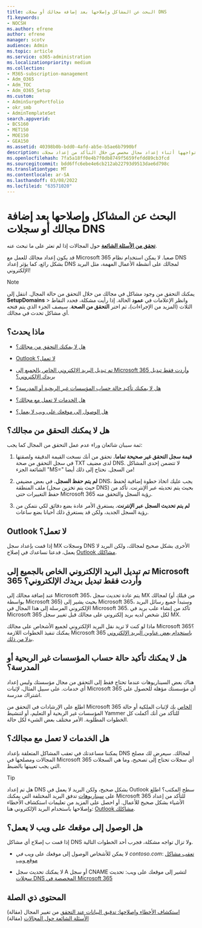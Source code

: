 ```yaml
---
title: البحث عن المشاكل وإصلاحها بعد إضافة مجالك أو سجلات DNS
f1.keywords:
- NOCSH
ms.author: efrene
author: efrene
manager: scotv
audience: Admin
ms.topic: article
ms.service: o365-administration
ms.localizationpriority: medium
ms.collection:
- M365-subscription-management
- Adm_O365
- Adm_TOC
- Adm_O365_Setup
ms.custom:
- AdminSurgePortfolio
- okr_smb
- AdminTemplateSet
search.appverid:
- BCS160
- MET150
- MOE150
- GEA150
ms.assetid: 40398b0b-bdd0-4afd-ab5e-b5ae6b7990bf
description: تعرف على كيفية تعقب أي مشاكل تواجهها أثناء إعداد مجال مخصص من خلال التأكد من إعداد سجلات DNS بشكل صحيح.
ms.openlocfilehash: 7fa5a18ff0e4b7f0db8749f5659fefdd89cb3fcd
ms.sourcegitcommit: bdd6ffc6ebe4e6cb212ab22793d9513dae6d798c
ms.translationtype: MT
ms.contentlocale: ar-SA
ms.lasthandoff: 03/08/2022
ms.locfileid: "63571020"
---
```

# <a name="find-and-fix-issues-after-adding-your-domain-or-dns-records"></a>البحث عن المشاكل وإصلاحها بعد إضافة مجالك أو سجلات DNS

 **[تحقق من الأسئلة الشائعة](../setup/domains-faq.yml)** حول المجالات إذا لم تعثر على ما تبحث عنه. 
  
قد يكون إعداد مجالك للعمل مع Microsoft 365 صعبا. لا يمكن استخدام نظام DNS بشكل رائع، كما يؤثر إعداد DNS لمجالك على أنشطة الأعمال المهمة، مثل البريد الإلكتروني!

> [!NOTE]
> يمكنك التحقق من وجود مشاكل في مجالك من خلال التحقق من حالة المجال. انتقل إلى **SetupDomains**  >  وانظر الإعلامات في **عمود** الحالة. إذا رأيت مشكلة، فحدد النقاط الثلاث (المزيد من الإجراءات)، ثم اختر **التحقق من الصحة**. سيصف الجزء الذي يتم فتحه أي مشاكل تحدث في مجالك.
  
## <a name="whats-going-on"></a>ماذا يحدث؟

- [هل لا يمكنك التحقق من مجالك؟](#cant-verify-your-domain)
    
- [Outlook لا تعمل؟](#outlook-isnt-working)
    
- [تم تبديل البريد الإلكتروني الخاص بالجميع إلى Microsoft 365 وأردت فقط تبديل بريدك الإلكتروني؟](#everyones-email-got-switched-to-microsoft-365-and-you-only-wanted-your-email-to-switch)

- [هل لا يمكنك تأكيد حالة حساب المؤسسات غير الربحية أو المدرسة؟](#cant-confirm-non-profit-or-school-account-status)

- [هل الخدمات لا تعمل مع مجالك؟](#services-not-working-with-your-domain)
    
- [هل الوصول إلى موقعك على ويب لا يعمل؟](#accessing-your-website-isnt-working)

## <a name="cant-verify-your-domain"></a>هل لا يمكنك التحقق من مجالك؟

ثمة سببان شائعان وراء عدم عمل التحقق من المجال كما يجب:
  
1. **قيمة سجل التحقق غير صحيحة تماما.** تحقق من أنك نسخت القيمة الدقيقة ولصقتها في سجل التحقق من صحة TXT لدى مضيف DNS. لا تتضمن إحدى المشاكل الشائعة الجزء "MS=" من السجل. نحتاج إلى ذلك أيضا! 
    
2. **لم يتم حفظ السجل.** في بعض مضيفي DNS، يجب عليك اتخاذ خطوة إضافية لحفظ ملف المنطقة (حيث يتم تخزين سجل DNS) بحيث يتم تحديثه عبر الإنترنت. تأكد من حفظ التغييرات حتى Microsoft 365 رؤية السجل والتحقق منه. 
    
3. **لم يتم تحديث السجل عبر الإنترنت.** يستغرق الأمر عادة بضع دقائق لكي نتمكن من رؤية السجل الجديد، ولكن قد يستغرق ذلك أحيانا بضع ساعات. 
    
## <a name="outlook-isnt-working"></a>Outlook لا تعمل؟

إذا قمت بإعداد سجل MX وسجلات DNS الأخرى بشكل صحيح لمجالك، ولكن البريد لا يعمل، فدعنا نساعدك في إصلاح [Outlook مشاكلك](/exchange/troubleshoot/outlook-connectivity/outlook-connection-issues).
  
## <a name="everyones-email-got-switched-to-microsoft-365-and-you-only-wanted-your-email-to-switch"></a>تم تبديل البريد الإلكتروني الخاص بالجميع إلى Microsoft 365 وأردت فقط تبديل بريدك الإلكتروني؟
<a name="BKMK_EmailSwitched"> </a>

عند إضافة مجالك إلى Microsoft 365، يتم عادة تحديث سجل MX لمجالك (من قبلك أو بواسطة Microsoft 365) بحيث يشير إلى Microsoft 365، وستبدأ جميع رسائل البريد الإلكتروني المرسلة إلى هذا المجال في Microsoft 365. تأكد من إنشاء علب بريد في Microsoft 365 لكل شخص لديه بريد إلكتروني على مجالك قبل تغيير سجل MX.
  
ماذا لو كنت لا تريد نقل البريد الإلكتروني لجميع الأشخاص على مجالك Microsoft 365؟ يمكنك تنفيذ الخطوات اللازمة Microsoft 365 [باستخدام بعض عناوين البريد الإلكتروني بدلا من ذلك](../setup/domains-faq.yml).
  
## <a name="cant-confirm-non-profit-or-school-account-status"></a>هل لا يمكنك تأكيد حالة حساب المؤسسات غير الربحية أو المدرسة؟
<a name="BKMK_validateAcct"> </a>

هناك بعض السيناريوهات عندما تحتاج فقط إلى التحقق من مجال مؤسستك وليس إعداد أي خدمات. على سبيل المثال، لإثبات Microsoft 365 أن مؤسستك مؤهلة للحصول على اشتراك مدرسة.
  
اطلع على الإرشادات في التحقق من Microsoft 365 [الخاص](../setup/domains-faq.yml) بك لإثبات الملكية أو حالة المؤسسات غير الربحية أو التعليم، أو لتنشيط Yammer للتأكد من أنك أكملت كل الخطوات المطلوبة. الأمر مختلف بعض الشيء لكل حالة. 
  
## <a name="services-not-working-with-your-domain"></a>هل الخدمات لا تعمل مع مجالك؟

يمكننا مساعدتك في تعقب المشاكل المتعلقة بإعداد DNS لمجالك. سيعرض لك مصلح المجالات ومصلحها في Microsoft 365 أي سجلات تحتاج إلى تصحيح، وما هي السجلات التي يجب تعيينها بالضبط. 

> [!TIP]
> هل تم إعداد DNS بشكل صحيح، ولكن البريد لا يعمل في Outlook سطح المكتب؟ اطلع على [سيناريوهات](/exchange/mail-flow-best-practices/mail-flow-best-practices) تدفق البريد المختلفة التي يمكنك Microsoft 365 للتأكد من إعداد الأشياء بشكل صحيح للأعمال. أو احصل على المزيد من تعليمات استكشاف الأخطاء وإصلاحها باستخدام البريد الإلكتروني هنا: [Outlook مشاكلك](/exchange/troubleshoot/outlook-connectivity/outlook-connection-issues). 
  
## <a name="accessing-your-website-isnt-working"></a>هل الوصول إلى موقعك على ويب لا يعمل؟

إذا قمت ب إصلاح أي مشاكل DNS ولا تزال تواجه مشكلة، فجرب أحد الخطوات التالية.
  
- لا يمكن للأشخاص الوصول إلى موقعك على *ويب في contoso.com*: [تعقب مشاكل موقع ويب](../setup/add-domain.md)
    
- لا يمكنك تحديث سجل A أو سجل CNAME لتشير إلى موقعك على ويب: تحديث [سجلات DNS المخصصة في Microsoft 365](../setup/add-domain.md)

## <a name="related-content"></a>المحتوى ذي الصلة

[استكشاف الأخطاء وإصلاحها: تدقيق البيانات عند التحقق](/azure/active-directory/reports-monitoring/troubleshoot-audit-data-verified-domain) من تغيير المجال (مقالة)\
[الأسئلة الشائعة حول المجالات](../setup/domains-faq.yml) (مقالة)

